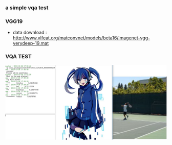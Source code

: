 ### a simple vqa test

### VGG19

- data download : http://www.vlfeat.org/matconvnet/models/beta16/imagenet-vgg-verydeep-19.mat

### VQA TEST

![test](test.jpg)